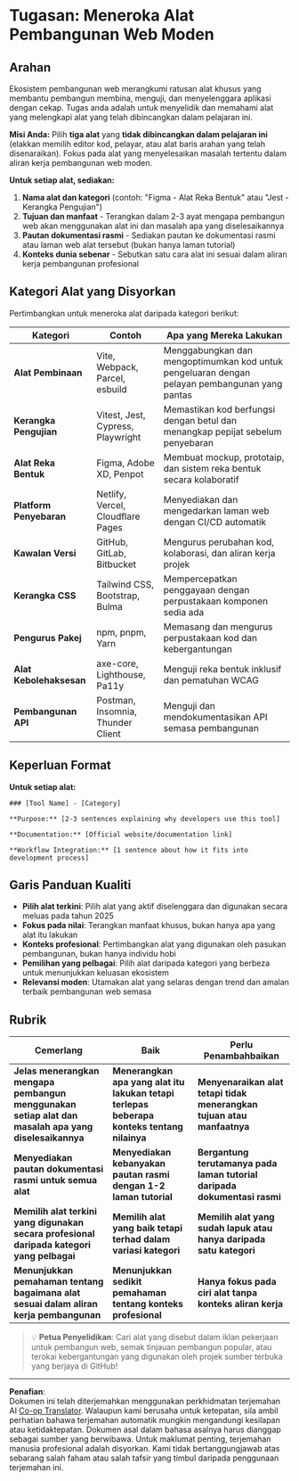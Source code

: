 <!--
CO_OP_TRANSLATOR_METADATA:
{
  "original_hash": "17b8ec8e85d99e27dcb3f73842e583be",
  "translation_date": "2025-10-24T14:25:27+00:00",
  "source_file": "1-getting-started-lessons/1-intro-to-programming-languages/assignment.md",
  "language_code": "ms"
}
-->
# Tugasan: Meneroka Alat Pembangunan Web Moden

## Arahan

Ekosistem pembangunan web merangkumi ratusan alat khusus yang membantu pembangun membina, menguji, dan menyelenggara aplikasi dengan cekap. Tugas anda adalah untuk menyelidik dan memahami alat yang melengkapi alat yang telah dibincangkan dalam pelajaran ini.

**Misi Anda:** Pilih **tiga alat** yang **tidak dibincangkan dalam pelajaran ini** (elakkan memilih editor kod, pelayar, atau alat baris arahan yang telah disenaraikan). Fokus pada alat yang menyelesaikan masalah tertentu dalam aliran kerja pembangunan web moden.

**Untuk setiap alat, sediakan:**

1. **Nama alat dan kategori** (contoh: "Figma - Alat Reka Bentuk" atau "Jest - Kerangka Pengujian")
2. **Tujuan dan manfaat** - Terangkan dalam 2-3 ayat mengapa pembangun web akan menggunakan alat ini dan masalah apa yang diselesaikannya
3. **Pautan dokumentasi rasmi** - Sediakan pautan ke dokumentasi rasmi atau laman web alat tersebut (bukan hanya laman tutorial)
4. **Konteks dunia sebenar** - Sebutkan satu cara alat ini sesuai dalam aliran kerja pembangunan profesional

## Kategori Alat yang Disyorkan

Pertimbangkan untuk meneroka alat daripada kategori berikut:

| Kategori | Contoh | Apa yang Mereka Lakukan |
|----------|--------|-------------------------|
| **Alat Pembinaan** | Vite, Webpack, Parcel, esbuild | Menggabungkan dan mengoptimumkan kod untuk pengeluaran dengan pelayan pembangunan yang pantas |
| **Kerangka Pengujian** | Vitest, Jest, Cypress, Playwright | Memastikan kod berfungsi dengan betul dan menangkap pepijat sebelum penyebaran |
| **Alat Reka Bentuk** | Figma, Adobe XD, Penpot | Membuat mockup, prototaip, dan sistem reka bentuk secara kolaboratif |
| **Platform Penyebaran** | Netlify, Vercel, Cloudflare Pages | Menyediakan dan mengedarkan laman web dengan CI/CD automatik |
| **Kawalan Versi** | GitHub, GitLab, Bitbucket | Mengurus perubahan kod, kolaborasi, dan aliran kerja projek |
| **Kerangka CSS** | Tailwind CSS, Bootstrap, Bulma | Mempercepatkan penggayaan dengan perpustakaan komponen sedia ada |
| **Pengurus Pakej** | npm, pnpm, Yarn | Memasang dan mengurus perpustakaan kod dan kebergantungan |
| **Alat Kebolehaksesan** | axe-core, Lighthouse, Pa11y | Menguji reka bentuk inklusif dan pematuhan WCAG |
| **Pembangunan API** | Postman, Insomnia, Thunder Client | Menguji dan mendokumentasikan API semasa pembangunan |

## Keperluan Format

**Untuk setiap alat:**
```
### [Tool Name] - [Category]

**Purpose:** [2-3 sentences explaining why developers use this tool]

**Documentation:** [Official website/documentation link]

**Workflow Integration:** [1 sentence about how it fits into development process]
```

## Garis Panduan Kualiti

- **Pilih alat terkini**: Pilih alat yang aktif diselenggara dan digunakan secara meluas pada tahun 2025
- **Fokus pada nilai**: Terangkan manfaat khusus, bukan hanya apa yang alat itu lakukan
- **Konteks profesional**: Pertimbangkan alat yang digunakan oleh pasukan pembangunan, bukan hanya individu hobi
- **Pemilihan yang pelbagai**: Pilih alat daripada kategori yang berbeza untuk menunjukkan keluasan ekosistem
- **Relevansi moden**: Utamakan alat yang selaras dengan trend dan amalan terbaik pembangunan web semasa

## Rubrik

| Cemerlang | Baik | Perlu Penambahbaikan |
|-----------|------|-----------------------|
| **Jelas menerangkan mengapa pembangun menggunakan setiap alat dan masalah apa yang diselesaikannya** | **Menerangkan apa yang alat itu lakukan tetapi terlepas beberapa konteks tentang nilainya** | **Menyenaraikan alat tetapi tidak menerangkan tujuan atau manfaatnya** |
| **Menyediakan pautan dokumentasi rasmi untuk semua alat** | **Menyediakan kebanyakan pautan rasmi dengan 1-2 laman tutorial** | **Bergantung terutamanya pada laman tutorial daripada dokumentasi rasmi** |
| **Memilih alat terkini yang digunakan secara profesional daripada kategori yang pelbagai** | **Memilih alat yang baik tetapi terhad dalam variasi kategori** | **Memilih alat yang sudah lapuk atau hanya daripada satu kategori** |
| **Menunjukkan pemahaman tentang bagaimana alat sesuai dalam aliran kerja pembangunan** | **Menunjukkan sedikit pemahaman tentang konteks profesional** | **Hanya fokus pada ciri alat tanpa konteks aliran kerja** |

> 💡 **Petua Penyelidikan**: Cari alat yang disebut dalam iklan pekerjaan untuk pembangun web, semak tinjauan pembangun popular, atau terokai kebergantungan yang digunakan oleh projek sumber terbuka yang berjaya di GitHub!

---

**Penafian**:  
Dokumen ini telah diterjemahkan menggunakan perkhidmatan terjemahan AI [Co-op Translator](https://github.com/Azure/co-op-translator). Walaupun kami berusaha untuk ketepatan, sila ambil perhatian bahawa terjemahan automatik mungkin mengandungi kesilapan atau ketidaktepatan. Dokumen asal dalam bahasa asalnya harus dianggap sebagai sumber yang berwibawa. Untuk maklumat penting, terjemahan manusia profesional adalah disyorkan. Kami tidak bertanggungjawab atas sebarang salah faham atau salah tafsir yang timbul daripada penggunaan terjemahan ini.